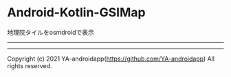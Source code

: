 # Android-Kotlin-GSIMap
地理院タイルをosmdroidで表示

---

---

Copyright (c) 2021 YA-androidapp(https://github.com/YA-androidapp) All rights reserved.
